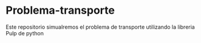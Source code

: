 # Problema-transporte
Este repositorio simualremos el problema de transporte utilizando la libreria Pulp de python
